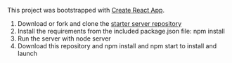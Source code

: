 This project was bootstrapped with [Create React App](https://github.com/facebookincubator/create-react-app).

1. Download or fork and clone the [starter server repository](https://github.com/udacity/reactnd-project-readable-starter)
2. Install the requirements from the included package.json file: npm install
3. Run the server with node server
4. Download this repository and npm install and npm start to install and launch


  


